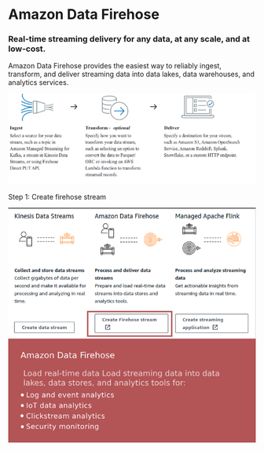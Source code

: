 
# Amazon Data Firehose
### Real-time streaming delivery for any data, at any scale, and at low-cost.

Amazon Data Firehose provides the easiest way to reliably ingest, transform, and deliver streaming data into data lakes, data warehouses, and analytics services.

![Amazon Data Firehose](../assets/amazon-data-firehose.png)

Step 1: Create firehose stream

![Amazon Data Firehose](image-1.png)